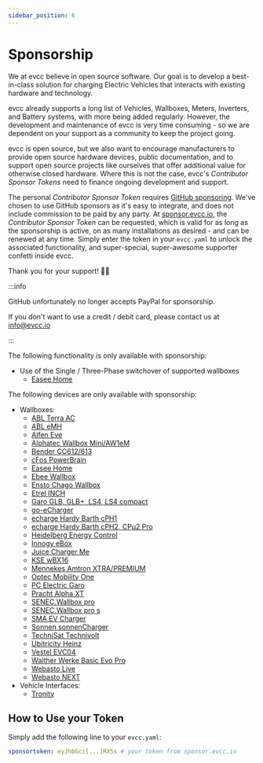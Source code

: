 ```yaml
---
sidebar_position: 6
---
```


# Sponsorship

We at evcc believe in open source software. Our goal is to develop a best-in-class solution for charging Electric Vehicles that interacts with existing hardware and technology.

evcc already supports a long list of Vehicles, Wallboxes, Meters, Inverters, and Battery systems, with more being added regularly. However, the development and maintenance of evcc is very time consuming - so we are dependent on your support as a community to keep the project going.

evcc is open source, but we also want to encourage manufacturers to provide open source hardware devices, public documentation, and to support open source projects like ourselves that offer additional value for otherwise closed hardware. Where this is not the case, evcc's _Contributor Sponsor Tokens_ need to finance ongoing development and support.

The personal _Contributor Sponsor Token_ requires [GitHub sponsoring](https://github.com/sponsors/evcc-io). We've chosen to use GitHub sponsors as it's easy to integrate, and does not include commission to be paid by any party. At [sponsor.evcc.io](https://sponsor.evcc.io), the _Contributor Sponsor Token_ can be requested, which is valid for as long as the sponsorship is active, on as many installations as desired - and can be renewed at any time. Simply enter the token in your `evcc.yaml` to unlock the associated functionality, and super-special, super-awesome supporter confetti inside evcc.

Thank you for your support! 💚🎉

:::info

GitHub unfortunately no longer accepts PayPal for sponsorship.

If you don't want to use a credit / debit card, please contact us at info@evcc.io

:::

The following functionality is only available with sponsorship:

- Use of the Single / Three-Phase switchover of supported wallboxes
  - [Easee Home](/docs/devices/chargers#easee-home-)

The following devices are only available with sponsorship:

- Wallboxes:
  - [ABL Terra AC](/docs/devices/chargers#abb-terra-ac-)
  - [ABL eMH](/docs/devices/chargers#abl-emh-)
  - [Alfen Eve](/docs/devices/chargers#alfen-eve-)
  - [Alphatec Wallbox Mini/AW1eM](/docs/devices/chargers#alphatec-wallbox-mini-aw1em-)
  - [Bender CC612/613](/docs/devices/chargers#bender-cc612613-)
  - [cFos PowerBrain](/docs/devices/chargers#cfos-powerbrain-)
  - [Easee Home](/docs/devices/chargers#easee-home-)
  - [Ebee Wallbox](/docs/devices/chargers#ebee-wallbox-)
  - [Ensto Chago Wallbox](/docs/devices/chargers#ensto-chago-wallbox-)
  - [Etrel INCH](/docs/devices/chargers#etrel-inch-)
  - [Garo GLB, GLB+, LS4, LS4 compact](/docs/devices/chargers#garo-glb-glb-ls4-ls4-compact-)
  - [go-eCharger](/docs/devices/chargers#go-echarger)
  - [echarge Hardy Barth cPH1](/docs/devices/chargers#cph1--)
  - [echarge Hardy Barth cPH2, CPμ2 Pro](/docs/devices/chargers#cph2-cpμ2--)
  - [Heidelberg Energy Control](/docs/devices/chargers#heidelberg-energy-control-)
  - [Innogy eBox](/docs/devices/chargers#innogy-ebox-)
  - [Juice Charger Me](/docs/devices/chargers#juice-charger-me-)
  - [KSE wBX16](/docs/devices/chargers#kse-wbx16-)
  - [Mennekes Amtron XTRA/PREMIUM](/docs/devices/chargers#amtron-xtra-amtron-premium--)
  - [Optec Mobility One](/docs/devices/chargers#optec-mobility-one-)
  - [PC Electric Garo](/docs/devices/chargers#pc-electric-garo-)
  - [Pracht Alpha XT](/docs/devices/chargers#pracht-alpha-xt-)
  - [SENEC.Wallbox pro](/docs/devices/chargers#senecwallbox-pro--)
  - [SENEC.Wallbox pro s](/docs/devices/chargers#senecwallbox-pro-s--)
  - [SMA EV Charger](/docs/devices/chargers#sma-ev-charger-)
  - [Sonnen sonnenCharger](/docs/devices/chargers#sonnen-sonnencharger-)
  - [TechniSat Technivolt](/docs/devices/chargers#technisat-technivolt-)
  - [Ubitricity Heinz](/docs/devices/chargers#ubitricity-heinz-)
  - [Vestel EVC04](/docs/devices/chargers#vestel-evc04-)
  - [Walther Werke Basic Evo Pro](/docs/devices/chargers#walther-werke-basic-evo-pro-)
  - [Webasto Live](/docs/devices/chargers#live--)
  - [Webasto NEXT](/docs/devices/chargers#next--)
- Vehicle Interfaces:
  - [Tronity](/docs/devices/vehicles#tronity--)


## How to Use your Token

Simply add the following line to your `evcc.yaml`:

```yaml title="evcc.yaml"
sponsortoken: eyJhbGci[...]RX5s # your token from sponsor.evcc.io
```
